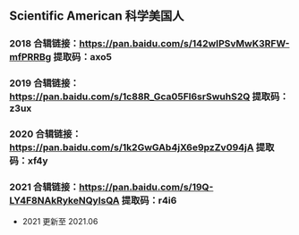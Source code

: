 ## Scientific American 科学美国人

### 2018 合辑链接：https://pan.baidu.com/s/142wIPSvMwK3RFW-mfPRRBg 提取码：axo5

### 2019 合辑链接：https://pan.baidu.com/s/1c88R_Gca05Fl6srSwuhS2Q 提取码：z3ux

### 2020 合辑链接：https://pan.baidu.com/s/1k2GwGAb4jX6e9pzZv094jA 提取码：xf4y

### 2021 合辑链接：https://pan.baidu.com/s/19Q-LY4F8NAkRykeNQyIsQA 提取码：r4i6 


- 2021 更新至 2021.06

